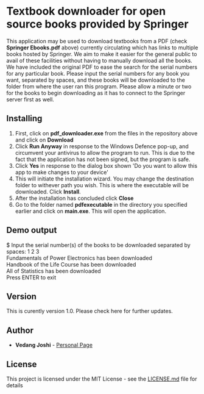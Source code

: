 # Textbook downloader for open source books provided by Springer

This application may be used to download textbooks from a PDF (check **Springer Ebooks.pdf** above) currently circulating 
  which has links to multiple books hosted by Springer. We aim to make it easier for the general public to avail of these facilities
   without having to manually download all the books. We have included the original PDF to ease the 
   search for the serial numbers for any particular book. Please input the serial numbers for any book you want, separated by spaces, and 
   these books will be downloaded to the folder from where the user ran this program. Please allow a minute or two for the books to begin downloading as it has to connect to 
  the Springer server first as well.
  
## Installing
1. First, click on **pdf_downloader.exe** from the files in the repository above and click on **Download**
2. Click **Run Anyway** in response to the Windows Defence pop-up, and circumvent your antivirus to allow the program to run. This is due to the fact that the application has not been signed, but the program is safe.
2. Click **Yes** in response to the dialog box shown 'Do you want to allow this app to make changes to your device'
3. This will initiate the installation wizard. You may change the destination folder to withever path you wish. This is where the executable will be downloaded. Click **Install**.
4. After the installation has concluded click **Close**
5. Go to the folder named **pdfexecutable** in the directory you specified earlier and click on **main.exe**. This will open the application.

## Demo output

$ Input the serial number(s) of the books to be downloaded separated by spaces: 1 2 3  
Fundamentals of Power Electronics has been downloaded  
Handbook of the Life Course has been downloaded  
All of Statistics has been downloaded  
Press ENTER to exit  


## Version

This is curently version 1.0. Please check here for further updates. 

## Author

* **Vedang Joshi**  - [Personal Page](https://sites.google.com/view/vjoshi)


## License

This project is licensed under the MIT License - see the [LICENSE.md](LICENSE.md) file for details

